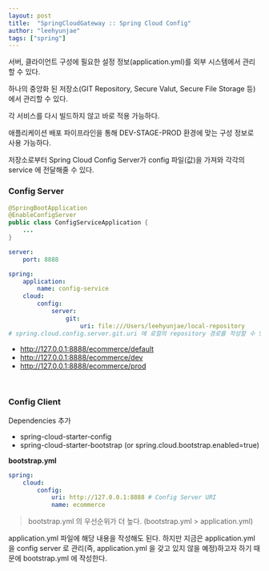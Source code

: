 ```yaml
---
layout: post
title:  "SpringCloudGateway :: Spring Cloud Config"
author: "leehyunjae"
tags: ["spring"]
---
```


서버, 클라이언트 구성에 필요한 설정 정보(application.yml)를 외부 시스템에서 관리할 수 있다. 

하나의 중앙화 된 저장소(GIT Repository, Secure Valut, Secure File Storage 등)에서 관리할 수 있다.

각 서비스를 다시 빌드하지 않고 바로 적용 가능하다.

애플리케이션 배포 파이프라인을 통해 DEV-STAGE-PROD 환경에 맞는 구성 정보로 사용 가능하다.

저장소로부터 Spring Cloud Config Server가 config 파일(값)을 가져와 각각의 service 에 전달해줄 수 있다.

### Config Server

```java
@SpringBootApplication
@EnableConfigServer
public class ConfigServiceApplication {
    ...
}
```

```yaml
server:
    port: 8888

spring:
    application:
        name: config-service
    cloud:
        config:
            server:
                git:
                    uri: file:///Users/leehyunjae/local-repository
# spring.cloud.config.server.git.uri 에 로컬의 repository 경로를 작성할 수 있다.
```

- http://127.0.0.1:8888/ecommerce/default
- http://127.0.0.1:8888/ecommerce/dev
- http://127.0.0.1:8888/ecommerce/prod

<br>

### Config Client

Dependencies 추가

- spring-cloud-starter-config
- spring-cloud-starter-bootstrap (or spring.cloud.bootstrap.enabled=true)

**bootstrap.yml**
 
```yaml
spring:
    cloud:
        config:
            uri: http://127.0.0.1:8888 # Config Server URI
            name: ecommerce
```

> bootstrap.yml 의 우선순위가 더 높다. (bootstrap.yml > application.yml)

application.yml 파일에 해당 내용을 작성해도 된다. 하지만 지금은 application.yml 을 config server 로 관리(즉, application.yml 을 갖고 있지 않을 예정)하고자 하기 때문에 bootstrap.yml 에 작성한다.